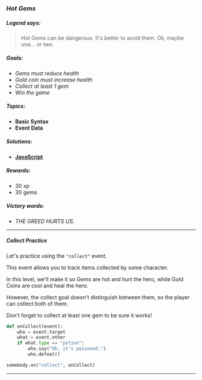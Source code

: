 ### _Hot Gems_

##### _Legend says:_
> Hot Gems can be dangerous. It's better to avoid them. Ok, maybe one... or two.

##### _Goals:_
+ _Gems must reduce health_
+ _Gold coin must increase health_
+ _Collect at least 1 gem_
+ _Win the game_

##### _Topics:_
+ **Basic Syntax**
+ **Event Data**

##### _Solutions:_
+ **[JavaScript](hotGems.js)**

##### _Rewards:_
+ 30 xp
+ 30 gems

##### _Victory words:_
+ _THE GREED HURTS US._

___

##### _Collect Practice_

Let's practice using the `"collect"` event.

This event allows you to track items collected by some character.

In this level, we'll make it so Gems are hot and hurt the hero, while Gold Coins are cool and heal the hero.

However, the collect goal doesn't distinguish between them, so the player can collect both of them.

Don't forget to collect at least one gem to be sure it works!

```python
def onCollect(event):
    who = event.target
    what = event.other
    if what.type == "potion":
        who.say("Oh, it's poisoned.")
        who.defeat()

somebody.on("collect", onCollect)
```

___
